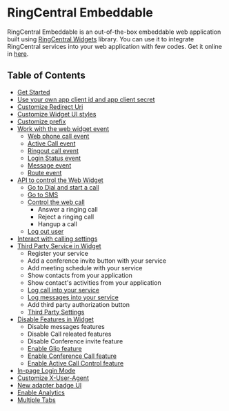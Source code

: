 # RingCentral Embeddable

RingCentral Embeddable is an out-of-the-box embeddable web application built using [RingCentral Widgets](https://github.com/ringcentral/ringcentral-js-widgets) library. You can use it to integrate RingCentral services into your web application with few codes. Get it online in [here](https://ringcentral.github.io/ringcentral-embeddable/).

## Table of Contents

* [Get Started](get-started.md)
* [Use your own app client id and app client secret](config-client-id-and-secret.md)
* [Customize Redirect Uri](customize-redirect-uri.md)
* [Customize Widget UI styles](customize-ui-styles.md)
* [Customize prefix](customize-prefix.md)
* [Work with the web widget event](widget-event.md)
  * [Web phone call event](widget-event.md#web-phone-call-event)
  * [Active Call event](widget-event.md#active-call-event)
  * [Ringout call event](docs/widget-event.md#ringout-call-event)
  * [Login Status event](widget-event.md#login-status-event)
  * [Message event](widget-event.md#message-event)
  * [Route event](widget-event.md#route-changed-event)
* [API to control the Web Widget](control-widget.md)
  * [Go to Dial and start a call](control-widget.md#go-to-dial-and-start-a-call)
  * [Go to SMS](control-widget.md#go-to-sms-page)
  * [Control the web call](control-widget.md#control-the-web-call)
    * Answer a ringing call
    * Reject a ringing call
    * Hangup a call
  * [Log out user](control-widget.md#log-out-user)
* [Interact with calling settings](interact-with-calling-settings.md)
* [Third Party Service in Widget](third-party-service-in-widget.md)
  * Register your service
  * Add a conference invite button with your service
  * Add meeting schedule with your service
  * Show contacts from your application
  * Show contact's activities from your application
  * [Log call into your service](third-party-service-in-widget.md#log-call-into-your-service)
  * [Log messages into your service](third-party-service-in-widget.md#log-messages-into-your-service)
  * Add third party authorization button
  * [Third Party Settings](third-party-service-in-widget.md#third-party-settings)
* [Disable Features in Widget](disable-features.md)
  * Disable messages features
  * Disable Call releated features
  * Disable Conference invite feature
  * [Enable Glip feature](disable-features.md#enable-glip-feature)
  * [Enable Conference Call feature](disable-features.md#enable-conference-call-feature)
  * [Enable Active Call Control feature](disable-features.md#enable-active-call-control-feature)
* [In-page Login Mode](sso-login-mode.md)
* [Customize X-User-Agent](customize-x-user-agent.md)
* [New adapter badge UI](new-adapter-ui.md)
* [Enable Analytics](add-analytics.md)
* [Multiple Tabs](multiple-tabs.md)
